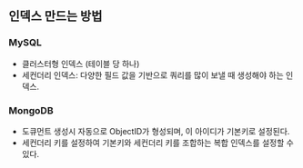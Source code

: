 ## 인덱스 만드는 방법

### MySQL

- 클러스터형 인덱스 (테이블 당 하나)
- 세컨더리 인덱스: 다양한 필드 값을 기반으로 쿼리를 많이 보낼 때 생성해야 하는 인덱스.

### MongoDB

- 도큐먼트 생성시 자동으로 ObjectID가 형성되며, 이 아이디가 기본키로 설정된다.
- 세컨더리 키를 설정하여 기본키와 세컨더리 키를 조합하는 복합 인덱스를 설정할 수 있다.
